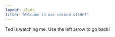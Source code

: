 ```yaml
---
layout: slide
title: "Welcome to our second slide!"
---
```

Ted is watching me.
Use the left arrow to go back!
